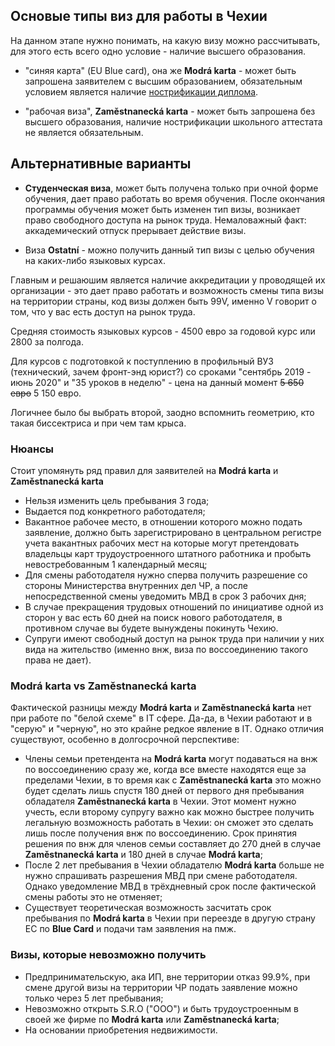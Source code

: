 ## Основые типы виз для работы в Чехии

На данном этапе нужно понимать, на какую визу можно рассчитывать, для этого есть всего одно условие - наличие высшего образования.

- "синяя карта" (EU Blue card), она же **Modrá karta** - может быть запрошена заявителем с высшим образованием, обязательным условием является наличие [нострификации диплома](./diploma.md).

- "рабочая виза", **Zaměstnanecká karta** - может быть запрошена без высшего образования, наличие нострификации школьного аттестата не является обязательным.

## Альтернативные варианты

- **Студенческая виза**, может быть получена только при очной форме обучения, дает право работать во время обучения. После окончания программы обучения может быть изменен тип визы, возникает право свободного доступа на рынок труда. Немаловажный факт: аккадемический отпуск прерывает действие визы.

- Виза **Ostatní** - можно получить данный тип визы с целью обучения на каких-либо языковых курсах.

Главным и решаюшим является наличие аккредитации у проводящей их организации - это дает право работать и возможность смены типа визы на территории страны, код визы должен быть 99V, именно V говорит о том, что у вас есть доступ на рынок труда.

Средняя стоимость языковых курсов - 4500 евро за годовой курс или 2800 за полгода.

Для курсов с подготовкой к поступлению в профильный ВУЗ (технический, зачем фронт-энд юрист?) со сроками "сентябрь 2019 - июнь 2020" и "35 уроков в неделю" - цена на данный момент ~~5 650 евро~~ 5 150 евро.

Логичнее было бы выбрать второй, заодно вспомнить геометрию, кто такая биссектриса и при чем там крыса.

### Нюансы

Стоит упомянуть ряд правил для заявителей на **Modrá karta** и **Zaměstnanecká karta**

- Нельзя изменить цель пребывания 3 года;
- Выдается под конкретного работодателя;
- Вакантное рабочее место, в отношении которого можно подать заявление, должно быть зарегистрировано в центральном регистре учета вакантных рабочих мест на которые могут претендовать владельцы карт трудоустроенного штатного работника и пробыть невостребованным 1 календарный месяц;
- Для смены работодателя нужно сперва получить разрешение со стороны Министерства внутренних дел ЧР, а после непосредственной смены уведомить МВД в срок 3 рабочих дня;
- В случае прекращения трудовых отношений по инициативе одной из сторон у вас есть 60 дней на поиск нового работодателя, в противном случае вы будете вынуждены покинуть Чехию.
- Супруги имеют свободный доступ на рынок труда при наличии у них вида на жительство (именно внж, виза по воссоединению такого права не дает).

### **Modrá karta** vs **Zaměstnanecká karta**

Фактической разницы между **Modrá karta** и **Zaměstnanecká karta** нет при работе по "белой схеме" в IT сфере. Да-да, в Чехии работают и в "серую" и "черную", но это крайне редкое явление в IT. Однако отличия существуют, особенно в долгосрочной перспективе:

- Члены семьи претендента на **Modrá karta** могут подаваться на внж по воссоединению сразу же, когда все вместе находятся еще за пределами Чехии, в то время как с **Zaměstnanecká karta** это можно будет сделать лишь спустя 180 дней от первого дня пребывания обладателя **Zaměstnanecká karta** в Чехии. Этот момент нужно учесть, если второму супругу важно как можно быстрее получить легальную возможность работать в Чехии: он сможет это сделать лишь после получения внж по воссоединению. Срок принятия решения по внж для членов семьи составляет до 270 дней в случае **Zaměstnanecká karta** и 180 дней в случае **Modrá karta**;
- После 2 лет пребывания в Чехии обладателю **Modrá karta** больше не нужно спрашивать разрешения МВД при смене работодателя. Однако уведомление МВД в трёхдневный срок после фактической смены работы это не отменяет;
- Существует теоретическая возможность засчитать срок пребывания по **Modrá karta** в Чехии при переезде в другую страну ЕС по **Blue Card** и подачи там заявления на пмж.

### Визы, которые невозможно получить

- Предпринимательскую, ака ИП, вне территории отказ 99.9%, при смене другой визы на территории ЧР подать заявление можно только через 5 лет пребывания;
- Невозможно открыть S.R.O ("ООО") и быть трудоустроенным в своей же фирме по **Modrá karta** или **Zaměstnanecká karta**;
- На основании приобретения недвижимости.
